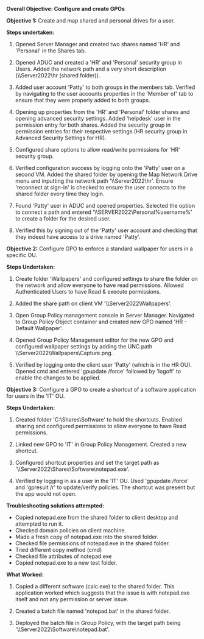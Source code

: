 **Overall Objective: Configure and create GPOs** 

**Objective 1:** Create and map shared and personal drives for a user. 

**Steps undertaken:** 

1. Opened Server Manager and created two shares named 'HR' and 'Personal' in the Shares tab.

2. Opened ADUC and created a 'HR' and 'Personal' security group in Users. Added the network path and a very short description (\\\Server2022\hr (shared folder)).

3. Added user account 'Patty' to both groups in the members tab. Verified by navigating to the user accounts properties in the 'Member of' tab to ensure that they were properly added to both groups.

4. Opening up properties from the 'HR' and 'Personal' folder shares and opening advanced security settings. Added 'helpdesk' user in the permission entry for both shares. Added the security group in permission entries for their respective settings (HR security group in Advanced Security Settings for HR).

5. Configured share options to allow read/write permissions for 'HR' security group.

6. Verified configuration success by logging onto the 'Patty' user on a second VM. Added the shared folder by opening the Map Network Drive menu and inputting the network path '\\\Server2022\hr'. Ensure 'reconnect at sign-in' is checked to ensure the user connects to the shared folder every time they login.

7. Found 'Patty' user in ADUC and opened properties. Selected the option to connect a path and entered '\\\SERVER2022\Personal\%username%' to create a folder for the desired user.

8. Verified this by signing out of the 'Patty' user account and checking that they indeed have access to a drive named 'Patty'. 


**Objective 2:** Configure GPO to enforce a standard wallpaper for users in a specific OU. 

**Steps Undertaken:** 

1. Create folder 'Wallpapers' and configured settings to share the folder on the network and allow everyone to have read permissions. Allowed Authenticated Users to have Read & execute permissions.

2. Added the share path on client VM '\\\Server2022\Wallpapers'.

3. Open Group Policy management console in Server Manager. Navigated to Group Policy Object container and created new GPO named 'HR - Default Wallpaper'.

4. Opened Group Policy Management editor for the new GPO and configured wallpaper settings by adding the UNC path \\\Server2022\Wallpapers\Capture.png.

5. Verified by logging onto the client user 'Patty' (which is in the HR OU). Opened cmd and entered 'gpupdate /force' followed by 'logoff' to enable the changes to be applied.


**Objective 3:** Configure a GPO to create a shortcut of a software application for users in the 'IT' OU. 

**Steps Undertaken:** 

1. Created folder 'C:\Shares\Software' to hold the shortcuts. Enabled sharing and configured permissions to allow everyone to have Read permissions.

2. Linked new GPO to 'IT' in Group Policy Management. Created a new shortcut.

3. Configured shortcut properties and set the target path as '\\\Server2022\Shares\Software\notepad.exe'.

4. Verified by logging in as a user in the 'IT' OU. Used 'gpupdate /force' and 'gpresult /r' to update/verify policies. The shortcut was present but the app would not open.

**Troubleshooting solutions attempted:** 

  * Copied notepad.exe from the shared folder to client desktop and attempted to run it.
  * Checked domain policies on client machine.
  * Made a fresh copy of notepad.exe into the shared folder.
  * Checked file permissions of notepad.exe in the shared folder.
  * Tried different copy method (cmd)
  * Checked file attributes of notepad.exe
  * Copied notepad.exe to a new test folder.

**What Worked:**

1. Copied a different software (calc.exe) to the shared folder. This application worked which suggests that the issue is with notepad.exe itself and not any permission or server issue.

2. Created a batch file named 'notepad.bat' in the shared folder.

3. Deployed the batch file in Group Policy, with the target path being '\\\Server2022\Software\notepad.bat'. 
